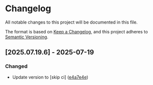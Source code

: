 # Changelog

All notable changes to this project will be documented in this file.

The format is based on [Keep a Changelog](https://keepachangelog.com/en/1.0.0/),
and this project adheres to [Semantic Versioning](https://semver.org/spec/v2.0.0.html).

## [2025.07.19.6] - 2025-07-19

### Changed

* Update version to  [skip ci] ([e4a7e4e](https://github.com/N6REJ/mod_bearslivesearch/commit/e4a7e4e))

